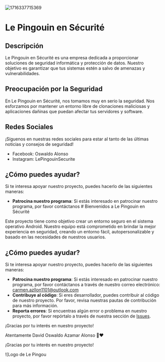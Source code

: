 ![1716337715369](https://github.com/DawallAZllon91/fluffy-palm-tree/assets/146601218/dac4e963-4dbc-4cc9-98f1-3594c3b0c248)


# Le Pingouin en Sécurité

## Descripción
Le Pingouin en Sécurité es una empresa dedicada a proporcionar soluciones de seguridad informática y protección de datos. Nuestro objetivo es garantizar que tus sistemas estén a salvo de amenazas y vulnerabilidades.

## Preocupación por la Seguridad
En Le Pingouin en Sécurité, nos tomamos muy en serio la seguridad. Nos esforzamos por mantener un entorno libre de clonaciones maliciosas y aplicaciones dañinas que puedan afectar tus servidores y software.

## Redes Sociales
¡Síguenos en nuestras redes sociales para estar al tanto de las últimas noticias y consejos de seguridad!
- Facebook: Oswaldo Alonso
- Instagram: LePingouinSecurite

## ¿Cómo puedes ayudar?

Si te interesa apoyar nuestro proyecto, puedes hacerlo de las siguientes maneras:

- **Patrocina nuestro programa**: Si estás interesado en patrocinar nuestro programa, por favor contáctanos # Bienvenidos a Le Pingouin en Sécurité

Este proyecto tiene como objetivo crear un entorno seguro en el sistema operativo Android. Nuestro equipo está comprometido en brindar la mejor experiencia en seguridad, creando un entorno fácil, autopersonalizable y basado en las necesidades de nuestros usuarios.

## ¿Cómo puedes ayudar?

Si te interesa apoyar nuestro proyecto, puedes hacerlo de las siguientes maneras:

- **Patrocina nuestro programa**: Si estás interesado en patrocinar nuestro programa, por favor contáctanos a través de nuestro correo electrónico: carmen.azllon1101@outlook.com 
- **Contribuye al código**: Si eres desarrollador, puedes contribuir al código de nuestro proyecto. Por favor, revisa nuestras pautas de contribución para más información.
- **Reporta errores**: Si encuentras algún error o problema en nuestro proyecto, por favor repórtalo a través de nuestra sección de [Issues](https://github.com/Le-pingouin-en-securite).

¡Gracias por tu interés en nuestro proyecto!

Atentamente
David Oswaldo Azamar Alonso 🐧❤️


¡Gracias por tu interés en nuestro proyecto!


![Logo de Le Pingou
